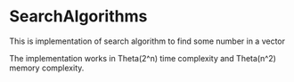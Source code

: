 # SearchAlgorithms
This is implementation of search algorithm to find some number in a vector

The implementation works in Theta(2^n) time complexity and Theta(n^2) memory complexity.
